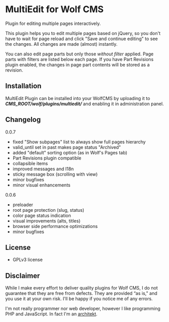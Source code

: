 MultiEdit for Wolf CMS
======================

Plugin for editing multiple pages interactively.

This plugin helps you to edit multiple pages based on jQuery, so you don't have to wait for page reload and click "Save and continue editing" to see the changes.  All changes are made (almost) instantly.

You can also edit page parts but only those *without filter* applied. Page parts with filters are listed below each page. If you have Part Revisions plugin enabled, the changes in page part contents will be stored as a revision.

Installation
------------

MultiEdit Plugin can be installed into your WolfCMS by uploading it to ***CMS_ROOT/wolf/plugins/multiedit/*** and enabling it in administration panel.

Changelog
---------

0.0.7

- fixed "Show subpages" list to always show full pages hierarchy
- valid_until set in past makes page status "Archived"
- added "default" sorting option (as in Wolf's Pages tab)
- Part Revisions plugin compatible
- collapsible items
- improved messages and I18n
- sticky message box (scrolling with view)
- minor bugfixes
- minor visual enhancements

0.0.6

- preloader
- root page protection (slug, status)
- color page status indication
- visual improvements (alts, titles)
- browser side performance optimizations
- minor bugfixes

License
-------

* GPLv3 license

Disclaimer
----------

While I make every effort to deliver quality plugins for Wolf CMS, I do not guarantee that they are free from defects. They are provided “as is," and you use it at your own risk. I'll be happy if you notice me of any errors.

I'm not really programmer nor web developer, however I like programming PHP and JavaScript. In fact I'm an [architekt](http://marekmurawski.pl).
